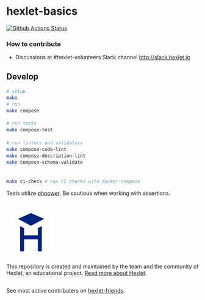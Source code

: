 # hexlet-basics

[![Github Actions Status](../../workflows/Docker/badge.svg)](../../exercises-php/actions)

### How to contribute

* Discussions at #hexlet-volunteers Slack channel http://slack.hexlet.io

## Develop

```sh
# setup
make
# run
make compose

# run tests
make compose-test

# run linters and validators
make compose-code-lint
make compose-description-lint
make compose-schema-validate


make ci-check # run CI checks witn docker-compose
```

Tests utilize [phpower](https://github.com/ngyuki/phpower). Be cautious when working with assertions.

##
[![Hexlet Ltd. logo](https://raw.githubusercontent.com/Hexlet/assets/master/images/hexlet_logo128.png)](https://hexlet.io/pages/about?utm_source=github&utm_medium=link&utm_campaign=exercises-php)

This repository is created and maintained by the team and the community of Hexlet, an educational project. [Read more about Hexlet](https://hexlet.io/pages/about?utm_source=github&utm_medium=link&utm_campaign=exercises-php).
##

See most active contributers on [hexlet-friends](https://friends.hexlet.io/).
